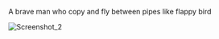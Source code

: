 A brave man who copy and fly between pipes like flappy bird 



![Screenshot_2](https://github.com/user-attachments/assets/fda0238b-82d3-446a-8770-321ab3bee88f)
